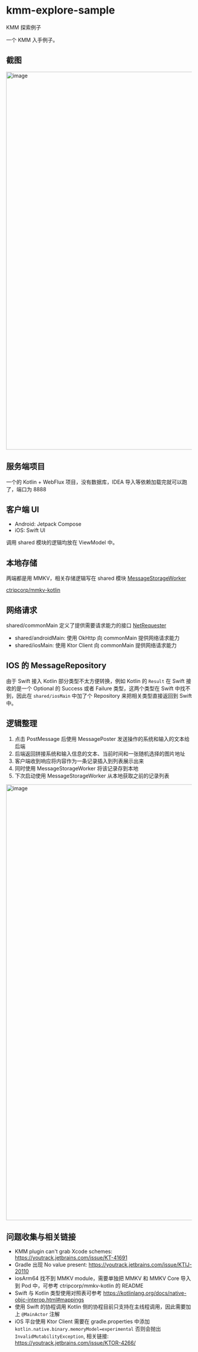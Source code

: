 # kmm-explore-sample
KMM 探索例子

一个 KMM 入手例子。

## 截图

<img width="1025" alt="image" src="https://user-images.githubusercontent.com/48782433/189543958-a02377d6-30c3-4ff5-b87c-88f8d65e18ee.png">

## 服务端项目

一个的 Kotlin + WebFlux 项目，没有数据库，IDEA 导入等依赖加载完就可以跑了，端口为 8888

## 客户端 UI

- Android: Jetpack Compose
- iOS: Swift UI

调用 shared 模块的逻辑均放在 ViewModel 中。

## 本地存储

两端都是用 MMKV，相关存储逻辑写在 shared 模块 [MessageStorageWorker](ExploreSample/shared/src/commonMain/kotlin/com/korilin/kmm/explore/datasource/storage/MessageStorageWorker.kt)

[ctripcorp/mmkv-kotlin](https://github.com/ctripcorp/mmkv-kotlin)

## 网络请求

shared/commonMain 定义了提供需要请求能力的接口 [NetRequester](ExploreSample/shared/src/commonMain/kotlin/com/korilin/kmm/explore/datasource/network/NetRequester.kt)

- shared/androidMain: 使用 OkHttp 向 commonMain 提供网络请求能力
- shared/iosMain: 使用 Ktor Client 向 commonMain 提供网络请求能力

## IOS 的 MessageRepository

由于 Swift 接入 Kotlin 部分类型不太方便转换，例如 Kotlin 的 `Result` 在 Swift 接收的是一个 Optional 的 Success 或者 Failure 类型，这两个类型在 Swift 中找不到，因此在 `shared/iosMain` 中加了个 Repository 来把相关类型直接返回到 Swift 中。

## 逻辑整理

1. 点击 PostMessage 后使用 MessagePoster 发送操作的系统和输入的文本给后端
2. 后端返回拼接系统和输入信息的文本、当前时间和一张随机选择的图片地址
3. 客户端收到响应将内容作为一条记录插入到列表展示出来
4. 同时使用 MessageStorageWorker 将该记录存到本地
5. 下次启动使用 MessageStorageWorker 从本地获取之前的记录列表

<img width="1182" alt="image" src="https://user-images.githubusercontent.com/48782433/189545471-af64c116-cbb9-4589-aad3-5424abb73002.png">

## 问题收集与相关链接

- KMM plugin can't grab Xcode schemes: https://youtrack.jetbrains.com/issue/KT-41691
- Gradle 出现 No value present: https://youtrack.jetbrains.com/issue/KTIJ-20110
- iosArm64 找不到 MMKV module，需要单独把 MMKV 和 MMKV Core 导入到 Pod 中，可参考 ctripcorp/mmkv-kotlin 的 README
- Swift 与 Kotlin 类型使用对照表可参考 https://kotlinlang.org/docs/native-objc-interop.html#mappings
- 使用 Swift 的协程调用 Kotlin 侧的协程目前只支持在主线程调用，因此需要加上 `@MainActor` 注解
- iOS 平台使用 Ktor Client 需要在 gradle.properties 中添加 `kotlin.native.binary.memoryModel=experimental` 否则会抛出 `InvalidMutabilityException`, 相关链接: https://youtrack.jetbrains.com/issue/KTOR-4266/

